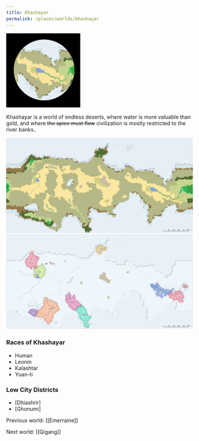```yaml
---
title: Khashayar
permalink: /places/worlds/khashayar
---
```

![Khashayar from Orbit](../../assets/img/khashayar-orbit.gif)

Khashayar is a world of endless deserts, where water is more valuable than gold, and where ~~the spice must flow~~ civilization is mostly restricted to the river banks..

![Khashayar Biomes](../../assets/img/khashayar-biomes.png)
![Khashayar Political](../../assets/img/khashayar-political.png)

### Races of Khashayar
- Human
- Leonin
- Kalashtar
- Yuan-ti

### Low City Districts
- [Dhiashrir]
- [Ghonumi]

Previous world: [[Emerraine]]

Next world: [[Qigang]]